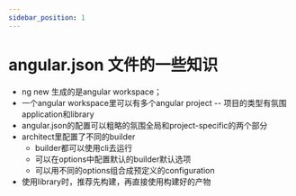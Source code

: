 ```yaml
---
sidebar_position: 1
---
```


# angular.json 文件的一些知识

-  ng new 生成的是angular  workspace；
- 一个angular workspace里可以有多个angular project
  --  项目的类型有氛围application和library
- angular.json的配置可以粗略的氛围全局和project-specific的两个部分
- architect里配置了不同的builder
  - builder都可以使用cli去运行
  - 可以在options中配置默认的builder默认选项
  - 可以用不同的options组合成预定义的configuration
-  使用library时，推荐先构建，再直接使用构建好的产物
